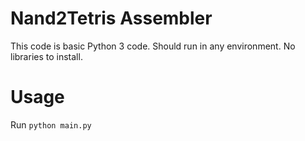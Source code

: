 # Nand2Tetris Assembler

This code is basic Python 3 code. Should run in any environment. No libraries to install.

# Usage
Run `python main.py`
